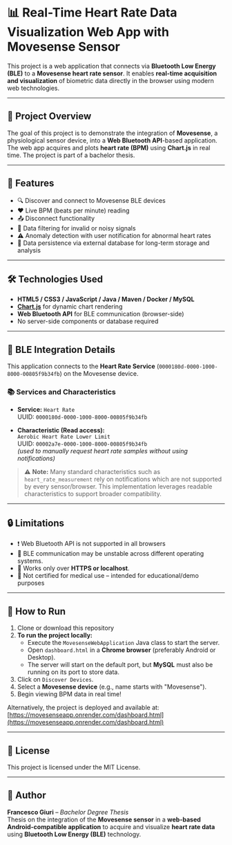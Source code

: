 
# 📊 Real-Time Heart Rate Data Visualization Web App with Movesense Sensor

This project is a web application that connects via **Bluetooth Low Energy (BLE)** to a **Movesense heart rate sensor**. It enables **real-time acquisition and visualization** of biometric data directly in the browser using modern web technologies.

---

## 📌 Project Overview

The goal of this project is to demonstrate the integration of **Movesense**, a physiological sensor device, into a **Web Bluetooth API**-based application. The web app acquires and plots **heart rate (BPM)** using **Chart.js** in real time. The project is part of a bachelor thesis.

---

## 🚀 Features

- 🔍 Discover and connect to Movesense BLE devices
- ❤️ Live BPM (beats per minute) reading
- 📤 Disconnect functionality
- 🧠 Data filtering for invalid or noisy signals
- ⚠️ Anomaly detection with user notification for abnormal heart rates
- 💾 Data persistence via external database for long-term storage and analysis

---

## 🛠️ Technologies Used

- **HTML5 / CSS3 / JavaScript / Java / Maven / Docker / MySQL**
- [**Chart.js**](https://www.chartjs.org/) for dynamic chart rendering
- **Web Bluetooth API** for BLE communication (browser-side)
- No server-side components or database required

---

## 🔗 BLE Integration Details

This application connects to the **Heart Rate Service** (`0000180d-0000-1000-8000-00805f9b34fb`) on the Movesense device.

### 📚 Services and Characteristics

- **Service:** `Heart Rate`  
  UUID: `0000180d-0000-1000-8000-00805f9b34fb`

- **Characteristic (Read access):**  
  `Aerobic Heart Rate Lower Limit`  
  UUID: `00002a7e-0000-1000-8000-00805f9b34fb`  
  *(used to manually request heart rate samples without using notifications)*

> ⚠️ **Note:** Many standard characteristics such as `heart_rate_measurement` rely on notifications which are not supported by every sensor/browser. This implementation leverages readable characteristics to support broader compatibility.

---

## 🔒 Limitations

- ❗ Web Bluetooth API is not supported in all browsers
- 📱 BLE communication may be unstable across different operating systems.
- 🔌 Works only over **HTTPS or localhost**.
- 🧪 Not certified for medical use – intended for educational/demo purposes

---

## 🧪 How to Run

1. Clone or download this repository
2. **To run the project locally:**
   - Execute the `MovesenseWebApplication` Java class to start the server.
   - Open `dashboard.html` in a **Chrome browser** (preferably Android or Desktop).
   - The server will start on the default port, but **MySQL** must also be running on its port to store data.
3. Click on `Discover Devices`.
4. Select a **Movesense device** (e.g., name starts with "Movesense").
5. Begin viewing BPM data in real time!

Alternatively, the project is deployed and available at:  
[https://movesenseapp.onrender.com/dashboard.html](https://movesenseapp.onrender.com/dashboard.html)


---


## 📄 License

This project is licensed under the MIT License.

---

## 👤 Author

**Francesco Giuri** – *Bachelor Degree Thesis*  
Thesis on the integration of the **Movesense sensor** in a **web-based Android-compatible application** to acquire and visualize **heart rate data** using **Bluetooth Low Energy (BLE)** technology.
